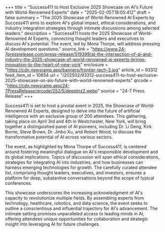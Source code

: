 +++
title = "Success411 to Host Exclusive 2025 Showcase on AI's Future with World-Renowned Experts"
date = "2025-02-05T18:05:41Z"
draft = false
summary = "The 2025 Showcase of World-Renowned AI Experts by Success411 aims to explore AI's global impact, ethical considerations, and industry integration strategies through intimate discussions among selected leaders."
description = "Success411 hosts the 2025 Showcase of World-Renowned AI Experts, connecting thought leaders and executives to discuss AI's potential. The event, led by Mona Thorpe, will address pressing AI development questions."
source_link = "https://www.24-7pressrelease.com/press-release/519399/at-the-intersection-of-ai-and-industry-the-2025-showcase-of-world-renowned-ai-experts-brings-innovation-to-the-heart-of-new-york"
enclosure = "https://cdn.newsramp.app/banners/frontier-tech-3.jpg"
article_id = 93312
feed_item_id = 10654
url = "/202502/93312-success411-to-host-exclusive-2025-showcase-on-ais-future-with-world-renowned-experts"
qrcode = "https://cdn.newsramp.app/24-7PressRelease/qrcode/252/5/deeptnz2.webp"
source = "24-7 Press Release"
+++

<p>Success411 is set to host a pivotal event in 2025, the Showcase of World-Renowned AI Experts, designed to delve into the future of artificial intelligence with an exclusive group of 200 attendees. This gathering, taking place on April 3rd and 4th in Westchester, New York, will bring together a distinguished panel of AI pioneers, including Dr. Li Deng, Kirk Borne, Steve Brown, Dr. Jinbo Xu, and Robert Wood, to discuss the transformative potential of AI across various sectors.</p><p>The event, as highlighted by Mona Thorpe of Success411, is centered around fostering meaningful dialogue on AI's responsible development and its global implications. Topics of discussion will span ethical considerations, strategies for integrating AI into industries, and how businesses can harness emerging technologies for growth. The carefully curated attendee list, comprising thought leaders, executives, and investors, ensures a platform for deep, substantive conversations beyond the scope of typical conferences.</p><p>This showcase underscores the increasing acknowledgment of AI's capacity to revolutionize multiple fields. By assembling experts from technology, healthcare, robotics, and data science, the event seeks to outline a conscientious and influential trajectory for AI's advancement. The intimate setting promises unparalleled access to leading minds in AI, offering attendees unique opportunities for collaboration and strategic insight into leveraging AI for future challenges.</p>